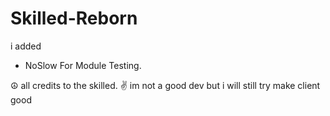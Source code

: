 # Skilled-Reborn
i added

- NoSlow For Module Testing.


☮ all credits to the skilled. ✌
im not a good dev but i will still try make client good
